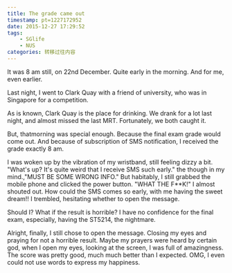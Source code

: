 ```yaml
---
title: The grade came out
timestamp: pt=1227172952
date: 2015-12-27 17:29:52
tags:
	- SGlife
	- NUS
categories: 转移过往内容
---
```

It was 8 am still, on 22nd December. Quite early in the morning. And for me, even earlier.
<!--more-->
Last night, I went to Clark Quay with a friend of university, who was in Singapore for a competition.

As is known, Clark Quay is the place for drinking. We drank for a lot last night, and almost missed the last MRT. Fortunately, we both caught it.

But, thatmorning was special enough. Because the final exam grade would come out. And because of subscription of SMS notification, I received the grade exactly 8 am.

I was woken up by the vibration of my wristband, still feeling dizzy a bit. "What's up? It's quite weird that I receive SMS such early." the though in my mind.,"MUST BE SOME WRONG INFO." But habitably, I still grabbed the mobile phone and clicked the power button. "WHAT THE F**K!" I almost shouted out. How could the SMS comes so early, with me having the sweet dream!! I trembled, hesitating whether to open the message.

Should I? What if the result is horrible? I have no confidence for the final exam, especially, having the ST5214, the nightmare.

Alright, finally, I still chose to open the message. Closing my eyes and praying for not a horrible result. Maybe my prayers were heard by certain god, when I open my eyes, looking at the screen, I was full of amazingness. The score was pretty good, much much better than I expected. OMG, I even could not use words to express my happiness.